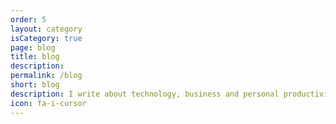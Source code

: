 ```yaml
---
order: 5
layout: category
isCategory: true
page: blog
title: blog
description:
permalink: /blog
short: blog
description: I write about technology, business and personal productivity.
icon: fa-i-cursor
---
```

